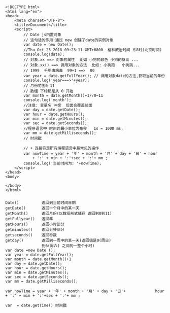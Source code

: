 ###	
	<!DOCTYPE html>
	<html lang="en">
	<head>
		<meta charset="UTF-8">
		<title>Document</title>
		<script>
			// Date js内置对象
			// 这句话的作用:通过 new 创建了date的实例对象
			var date = new Date();
			//Thu Oct 25 2018 09:23:11 GMT+0800  格林威治时间 东8时(北京时间)
			console.log(date);
			// 对象.xx ==> 对象的属性  比如 小狗的颜色 小狗的身高 ...
			// 对象.xx() ==> 调用对象的方法  比如: 小狗跑   小狗跳...
			// 1999  千年虫病毒  99+1 ==>  00
			var year = date.getFullYear(); // 调用对象date的方法,获取当前的年份
			console.log('year===>'+year);
			// 月份范围0-11  
			// 数组 下标都是从 0 开始
			var month = date.getMonth()+1//0~11
			console.log('month');
			//注意: 变量名 冲突  后面会覆盖前面
			var day = date.getDate();
			var hour = date.getHours();
			var min = date.getMinutes();
			var sec = date.getSeconds();
			//程序语言中 时间的最小单位为毫秒   1s = 1000 ms;
			var mm = date.getMilliseconds();
			// 时间戳 

			// + 连接符是所有编程语言中最常见的操作
			var nowTime = year + '年' + month + '月' + day + '日' + hour
				+ ':' + min + ':'+sec + ':'+ mm ;
			console.log('当前时间为: '+nowTime);
		</script>
	</head>
	<body>
		
	</body>
	</html>
###
	Date()      	返回到当前时间日期
	getDate()   	返回一个月中的某一天
	getMonth()  	返回月份(以数组形式储存 返回到0到11)
	getFullyear() 	返回年
	getHours() 		返回小时部分
	getminutes() 	返回分钟部分
	getseconds() 	返回秒数
	getday() 		返回到一周中的某一天(返回值是0(周日)
					到6(周六) 之间的一整个小时)
	var date =new Date ();
	var year = date.getFullYear();
	var month = date.getMonth()+1
	var day = date.getDate();
	var hour = date.getHours();
	var min = date.getMinutes();
	var sec = date.getSeconds();
	var mm = date.getMilliseconds();
	
	var nowTime = year + '年' + month + '月' + day + '日'+	 			hour + ':' + min + ':'+sec + ':'+ mm ;

	var  = date.getTime() 时间戳